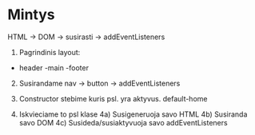 # Mintys

HTML -> DOM -> susirasti -> addEventListeners

1.  Pagrindinis layout:

-   header
    -main
    -footer

2.  Susirandame nav -> button -> addEventListeners

3.  Constructor stebime kuris psl. yra aktyvus. default-home

4.  Iskvieciame to psl klase
    4a) Susigeneruoja savo HTML
    4b) Susiranda savo DOM
    4c) Susideda/susiaktyvuoja savo addEventListeners
